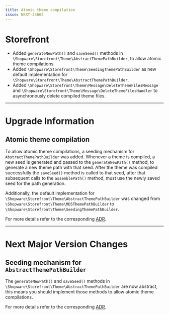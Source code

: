 ```yaml
---
title: Atomic theme compilation
issue: NEXT-24662
---
```

# Storefront
* Added `generateNewPath()` and `saveSeed()` methods  in `\Shopware\Storefront\Theme\AbstractThemePathBuilder`, to allow atomic theme compilations.
* Added `\Shopware\Storefront\Theme\SeedingThemePathBuilder` as new default implementation for `\Shopware\Storefront\Theme\AbstractThemePathBuilder`.
* Added `\Shopware\Storefront\Theme\Message\DeleteThemeFilesMessage` and `\Shopware\Storefront\Theme\Message\DeleteThemeFilesHandler` to asynchronously delete compiled theme files.
___
# Upgrade Information
## Atomic theme compilation

To allow atomic theme compilations, a seeding mechanism for `AbstractThemePathBuilder` was added.
Whenever a theme is compiled, a new seed is generated and passed to the `generateNewPath()` method, to generate a new theme path with that seed.
After the theme was compiled successfully the `saveSeed()` method is called to that seed, after that subsequent calls to the `assemblePath()` method, must use the newly saved seed for the path generation.

Additionally, the default implementation for `\Shopware\Storefront\Theme\AbstractThemePathBuilder` was changed from `\Shopware\Storefront\Theme\MD5ThemePathBuilder` to `\Shopware\Storefront\Theme\SeedingThemePathBuilder`.

For more details refer to the corresponding [ADR](../../adr/storefront/2023-01-10-atomic-theme-compilation.md).
___
# Next Major Version Changes
## Seeding mechanism for `AbstractThemePathBuilder`

The `generateNewPath()` and `saveSeed()` methods  in `\Shopware\Storefront\Theme\AbstractThemePathBuilder` are now abstract, this means you should implement those methods to allow atomic theme compilations.

For more details refer to the corresponding [ADR](../../adr/storefront/2023-01-10-atomic-theme-compilation.md).
